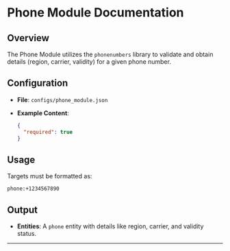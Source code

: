 # Phone Module Documentation

## Overview

The Phone Module utilizes the `phonenumbers` library to validate and obtain details (region, carrier, validity) for a given phone number.

## Configuration

- **File**: `configs/phone_module.json`
- **Example Content**:

  ```json
  {
    "required": true
  }
  ```

## Usage

Targets must be formatted as:

```plaintext
phone:+1234567890
```

## Output

- **Entities**: A `phone` entity with details like region, carrier, and validity status.

---
